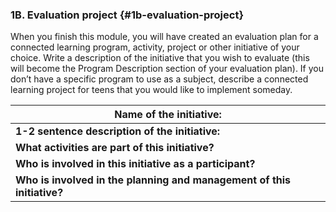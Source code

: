 ### 1B. Evaluation project {#1b-evaluation-project}

When you finish this module, you will have created an evaluation plan for a connected learning program, activity, project or other initiative of your choice. Write a description of the initiative that you wish to evaluate (this will become the Program Description section of your evaluation plan). If you don’t have a specific program to use as a subject, describe a connected learning project for teens that you would like to implement someday.

| **Name of the initiative:** |
| --- |
| **1-2 sentence description of the initiative:** |
| **What activities are part of this initiative?** |
| **Who is involved in this initiative as a participant?** |
| **Who is involved in the planning and management of this initiative?** |